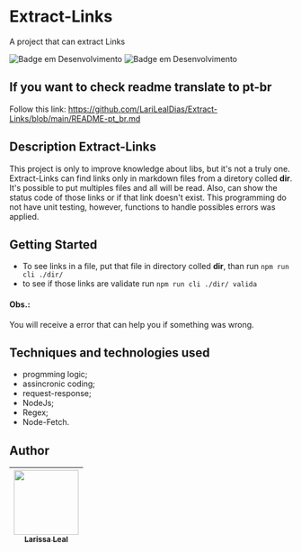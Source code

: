 # Extract-Links
A project that can extract Links 

![Badge em Desenvolvimento](http://img.shields.io/static/v1?label=STATUS&message=IN%20DEVELOPMENT&color=GREEN&style=?style=flat&logo=appveyor)
![Badge em Desenvolvimento](http://img.shields.io/static/v1?label=USE&message=BACKEND&color=GREEN&style=?style=flat&logo=appveyor)

## If you want to check readme translate to pt-br
  Follow this link: https://github.com/LariLealDias/Extract-Links/blob/main/README-pt_br.md

## Description Extract-Links
  This project is only to improve knowledge about libs, but it's not a truly one. Extract-Links can find links only in markdown files from a diretory colled **dir**. It's possible to put multiples files and all will be read. 
  Also, can show the status code of those links or if that link doesn't exist. This programming do not have unit testing, however, functions to handle possibles errors was applied.
  
## Getting Started
- To see links in a file, put that file in directory colled **dir**, than run `npm run cli ./dir/`
- to see if those links are validate run `npm run cli ./dir/ valida`
#### Obs.:
You will receive a error that can help you if something was wrong.
  
## Techniques and technologies used
- progmming logic;
- assincronic coding;
- request-response; 
- NodeJs;
- Regex;
- Node-Fetch.

## Author
| [<img src="https://avatars.githubusercontent.com/u/108475403?v=4" width=115><br><sub>Larissa Leal</sub>](https://github.com/LariLealDias) 
| :---: | 
